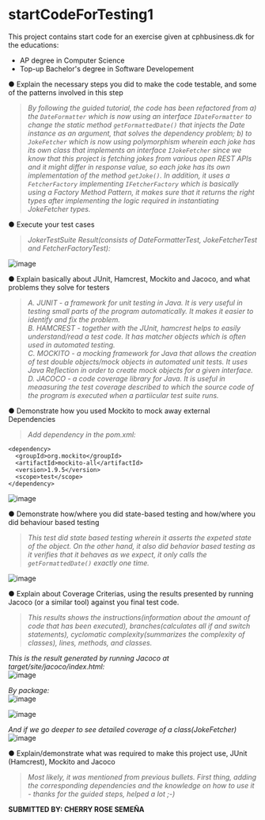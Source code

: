 # startCodeForTesting1
This project contains start code for an exercise given at cphbusiness.dk for the educations:
* AP degree in Computer Science
* Top-up Bachelor's degree in Software Developement

● Explain the necessary steps you did to make the code testable, and some of the patterns involved in this step <br>
> _By following the guided tutorial, the code has been refactored from a) the `DateFormatter` which is now using an interface `IDateFormatter` to change the static method `getFormattedDate()` that injects the Date instance as an argument, that solves the dependency problem; b) to `JokeFetcher` which is now using polymorphism wherein each joke has its own class that implements an interface `IJokeFetcher` since we know that this project is fetching jokes from various open REST APIs and it might differ in response value, so each joke has its own implementation of the method `getJoke()`. In addition, it uses a `FetcherFactory` implementing `IFetcherFactory` which is basically using a Factory Method Pattern, it makes sure that it returns the right types after implementing the logic required in instantiating JokeFetcher types._<br>

● Execute your test cases <br>
> _JokerTestSuite Result(consists of DateFormatterTest, JokeFetcherTest and FetcherFactoryTest):_<br>

![image](https://user-images.githubusercontent.com/16150075/38200020-0ee574de-3693-11e8-9ad8-8b6946d73ddf.png)

● Explain basically about JUnit, Hamcrest, Mockito and Jacoco, and what problems they solve for testers <br>
> _A. JUNIT - a framework for unit testing in Java. It is very useful in testing small parts of the program automatically. It makes it easier to identify and fix the problem._<br>
_B. HAMCREST - together with the JUnit, hamcrest helps to easily understand/read a test code. It has matcher objects which is often used in automated testing._<br>
_C. MOCKITO - a mocking framework for Java that allows the creation of test double objects/mock objects in automated unit tests. It uses Java Reflection in order to create mock objects for a given interface._<br>
_D. JACOCO - a code coverage library for Java. It is useful in meaasuring the test coverage described to which the source code of the program is executed when a partiicular test suite runs._<br>

● Demonstrate how you used Mockito to mock away external Dependencies <br>
> _Add dependency in the pom.xml:_<br>

```
<dependency> 
  <groupId>org.mockito</groupId> 
  <artifactId>mockito-all</artifactId> 
  <version>1.9.5</version> 
  <scope>test</scope> 
</dependency> 
 ```
 
![image](https://user-images.githubusercontent.com/16150075/38201497-cd86bce0-3698-11e8-9e1b-95f1de663316.png)

● Demonstrate how/where you did state-based testing and how/where you did behaviour based testing <br>
> _This test did state based testing wherein it asserts the expeted state of the object. On the other hand, it also did behavior based testing as it verifies that it behaves as we expect, it only calls the `getFormattedDate()` exactly one time._<br>

![image](https://user-images.githubusercontent.com/16150075/38201778-b5229150-3699-11e8-8011-0390f175525b.png)

● Explain about Coverage Criterias, using the results presented by running Jacoco (or a similar tool) against you final test code. <br>
> _This results shows the instructions(information about the amount of code that has been executed), branches(calculates all if and switch statements), cyclomatic complexity(summarizes the complexity of classes), lines, methods, and classes._<br>

_This is the result generated by running Jacoco at target/site/jacoco/index.html:_<br>
![image](https://user-images.githubusercontent.com/16150075/38202631-b02bd668-369c-11e8-981d-969b926a0429.png)

_By package:_<br>
![image](https://user-images.githubusercontent.com/16150075/38202656-c46e4908-369c-11e8-89df-9f2037dc852f.png)

![image](https://user-images.githubusercontent.com/16150075/38202675-d2b74c1c-369c-11e8-8f27-8442df525767.png)

_And if we go deeper to see detailed coverage of a class(JokeFetcher)_<br>
![image](https://user-images.githubusercontent.com/16150075/38203020-0ecd00a6-369e-11e8-87d8-9c395af4d445.png)

● Explain/demonstrate what was required to make this project use, JUnit (Hamcrest), Mockito and Jacoco <br>
> _Most likely, it was mentioned from previous bullets. First thing, adding the corresponding dependencies and the knowledge on how to use it - thanks for the guided steps, helped a lot ;-)_

__SUBMITTED BY: CHERRY ROSE SEMEÑA__
